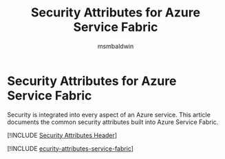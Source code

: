﻿---
title: Security Attributes for Azure Service Fabric
description: A checklist of common security attributes for evaluating Azure Service Fabric
services: service-fabric
documentationcenter: ''
author: msmbaldwin
manager: barbkess

ms.service: service-fabric
ms.topic: conceptual
ms.date: 03/15/2019
ms.author: mbaldwin

---
# Security Attributes for Azure Service Fabric

Security is integrated into every aspect of an Azure service. This article documents the common security attributes built into Azure Service Fabric. 

[!INCLUDE [Security Attributes Header](../../includes/security-attributes-header.md)]

[!INCLUDE [ecurity-attributes-service-fabric](../../includes/security-attributes-service-fabric.md)]